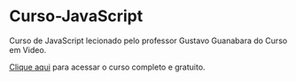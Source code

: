 # Curso-JavaScript

 Curso de JavaScript lecionado pelo professor Gustavo Guanabara do Curso em Video.

[Clique aqui](https://www.youtube.com/watch?v=BXqUH86F-kA&list=PLntvgXM11X6pi7mW0O4ZmfUI1xDSIbmTm) para acessar o curso completo e gratuito.
